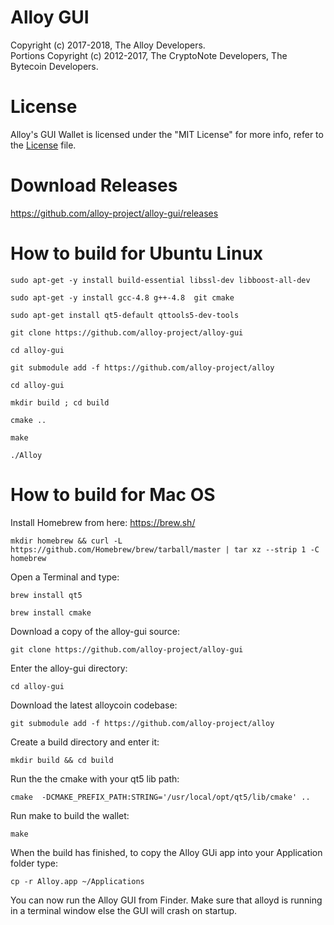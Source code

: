 # Alloy GUI

Copyright (c) 2017-2018, The Alloy Developers.   
Portions Copyright (c) 2012-2017, The CryptoNote Developers, The Bytecoin Developers.

# License

Alloy's GUI Wallet is licensed under the "MIT License" for more info, refer to the [License](LICENSE) file.

# Download Releases
https://github.com/alloy-project/alloy-gui/releases


# How to build for Ubuntu Linux

```sudo apt-get -y install build-essential libssl-dev libboost-all-dev```

```sudo apt-get -y install gcc-4.8 g++-4.8  git cmake```

```sudo apt-get install qt5-default qttools5-dev-tools```


```git clone https://github.com/alloy-project/alloy-gui```

```cd alloy-gui```

```git submodule add -f https://github.com/alloy-project/alloy```

```cd alloy-gui```

```mkdir build ; cd build```

```cmake ..```

```make```

```./Alloy```



# How to build for Mac OS 

Install Homebrew from here: https://brew.sh/

```mkdir homebrew && curl -L https://github.com/Homebrew/brew/tarball/master | tar xz --strip 1 -C homebrew```

Open a Terminal and type: 

```brew install qt5```

```brew install cmake```

Download a copy of the alloy-gui source:

```git clone https://github.com/alloy-project/alloy-gui```

Enter the alloy-gui directory:

```cd alloy-gui```

Download the latest alloycoin codebase:

```git submodule add -f https://github.com/alloy-project/alloy```

Create a build directory and enter it:

```mkdir build && cd build```

Run the the cmake with your qt5 lib path:

```cmake  -DCMAKE_PREFIX_PATH:STRING='/usr/local/opt/qt5/lib/cmake' ..```

Run make to build the wallet:

```make```

When the build has finished, to copy the Alloy GUi app into your Application folder type:

```cp -r Alloy.app ~/Applications```

You can now run the Alloy GUI from Finder. Make sure that alloyd is running in a terminal window else the GUI will crash on startup.

